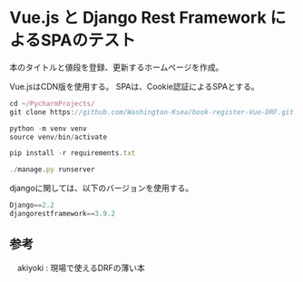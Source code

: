 # Vue.js と Django Rest Framework によるSPAのテスト

本のタイトルと値段を登録、更新するホームページを作成。

Vue.jsはCDN版を使用する。
SPAは、Cookie認証によるSPAとする。

```javascript
cd ~/PycharmProjects/
git clone https://github.com/Washington-Ksea/book-register-Vue-DRF.git

python -m venv venv
source venv/bin/activate

pip install -r requirements.txt

./manage.py runserver
```


djangoに関しては、以下のバージョンを使用する。

```javascript
Django==2.2
djangorestframework==3.9.2
```

## 参考

　akiyoki : 現場で使えるDRFの薄い本